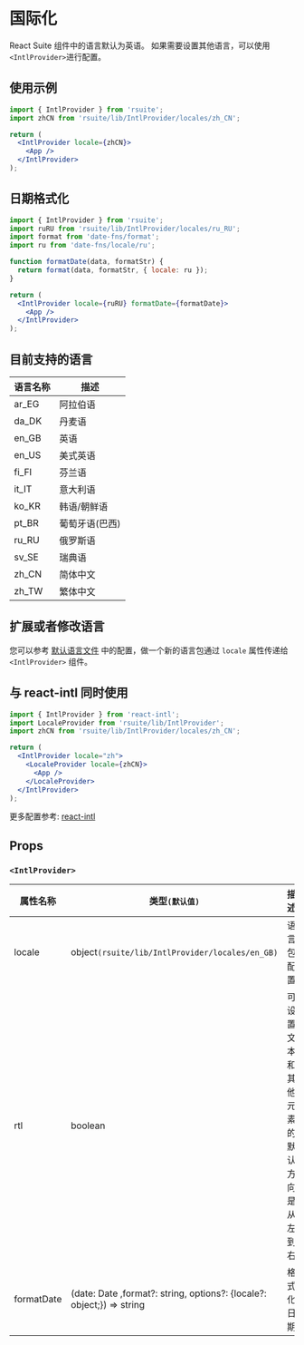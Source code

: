 # 国际化

React Suite 组件中的语言默认为英语。 如果需要设置其他语言，可以使用 `<IntlProvider>`进行配置。

## 使用示例

```jsx
import { IntlProvider } from 'rsuite';
import zhCN from 'rsuite/lib/IntlProvider/locales/zh_CN';

return (
  <IntlProvider locale={zhCN}>
    <App />
  </IntlProvider>
);
```

## 日期格式化

```jsx
import { IntlProvider } from 'rsuite';
import ruRU from 'rsuite/lib/IntlProvider/locales/ru_RU';
import format from 'date-fns/format';
import ru from 'date-fns/locale/ru';

function formatDate(data, formatStr) {
  return format(data, formatStr, { locale: ru });
}

return (
  <IntlProvider locale={ruRU} formatDate={formatDate}>
    <App />
  </IntlProvider>
);
```

## 目前支持的语言

| 语言名称 | 描述           |
| -------- | -------------- |
| ar_EG    | 阿拉伯语       |
| da_DK    | 丹麦语         |
| en_GB    | 英语           |
| en_US    | 美式英语       |
| fi_FI    | 芬兰语         |
| it_IT    | 意大利语       |
| ko_KR    | 韩语/朝鲜语    |
| pt_BR    | 葡萄牙语(巴西) |
| ru_RU    | 俄罗斯语       |
| sv_SE    | 瑞典语         |
| zh_CN    | 简体中文       |
| zh_TW    | 繁体中文       |

## 扩展或者修改语言

您可以参考 [默认语言文件](https://github.com/rsuite/rsuite/blob/master/src/IntlProvider/locales/default.ts) 中的配置，做一个新的语言包通过 `locale` 属性传递给 `<IntlProvider>` 组件。

## 与 react-intl 同时使用

```jsx
import { IntlProvider } from 'react-intl';
import LocaleProvider from 'rsuite/lib/IntlProvider';
import zhCN from 'rsuite/lib/IntlProvider/locales/zh_CN';

return (
  <IntlProvider locale="zh">
    <LocaleProvider locale={zhCN}>
      <App />
    </LocaleProvider>
  </IntlProvider>
);
```

更多配置参考: [react-intl](https://github.com/yahoo/react-intl)

## Props

### `<IntlProvider>`

| 属性名称   | 类型`(默认值)`                                                        | 描述                                     |
| ---------- | --------------------------------------------------------------------- | ---------------------------------------- |
| locale     | object`(rsuite/lib/IntlProvider/locales/en_GB)`                       | 语言包配置                               |
| rtl        | boolean                                                               | 可设置文本和其他元素的默认方向是从左到右 |
| formatDate | (date: Date ,format?: string, options?: {locale?: object;}) => string | 格式化日期                               |
